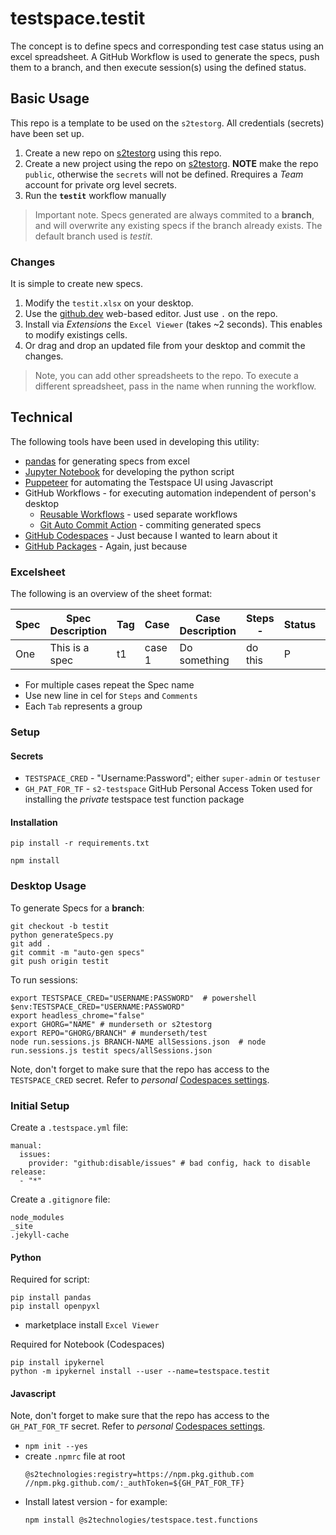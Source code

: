# testspace.testit
The concept is to define specs and corresponding test case status using an excel spreadsheet. A GitHub Workflow is used to generate the specs, push them to a branch, and then execute session(s) using the defined status. 

## Basic Usage
This repo is a template to be used on the `s2testorg`. All credentials (secrets) have been set up.  

1. Create a new repo on [s2testorg](https://github.com/s2testorg) using this repo.
2. Create a new project using the repo on [s2testorg](https://s2testorg.stridespace.com/). **NOTE** make the repo `public`, otherwise the `secrets` will not be defined. Rrequires a *Team* account for private org level secrets.  
3. Run the **`testit`** workflow manually

> Important note. Specs generated are always commited to a **branch**, and will overwrite any existing specs if the branch already exists. The default branch used is *testit*.

### Changes
It is simple to create new specs.

1. Modify the `testit.xlsx` on your desktop. 
2. Use the [github.dev](https://docs.github.com/en/codespaces/the-githubdev-web-based-editor) web-based editor. Just use `.` on the repo.
3. Install via *Extensions* the `Excel Viewer` (takes ~2 seconds). This enables to modify existings cells.
4. Or drag and drop an updated file from your desktop and commit the changes. 

> Note, you can add other spreadsheets to the repo. To execute a different spreadsheet, pass in the name when running the workflow. 

## Technical
The following tools have been used in developing this utility: 
- [pandas](https://pandas.pydata.org/) for generating specs from excel
- [Jupyter Notebook](https://jupyter.org/) for developing the python script 
- [Puppeteer](https://pptr.dev/) for automating the Testspace UI using Javascript 
- GitHub Workflows - for executing automation independent of person's desktop
    - [Reusable Workflows](https://docs.github.com/en/actions/using-workflows/reusing-workflows) - used separate workflows 
    - [Git Auto Commit Action](https://github.com/stefanzweifel/git-auto-commit-action) - commiting generated specs
- [GitHub Codespaces](https://github.com/features/codespaces) - Just because I wanted to learn about it
- [GitHub Packages](https://github.com/features/packages) - Again, just because

### Excelsheet 
The following is an overview of the sheet format:
								
Spec|Spec Description | Tag	|Case	|Case Description| Steps - | Status | Comments
----|-----------------|-----|-------|----------------|---------|--------|--------
One| This is a spec   | t1	|case 1 | Do something   | do this | P	    | my first comment

- For multiple cases repeat the Spec name
- Use new line in cel for `Steps` and `Comments`
- Each `Tab` represents a group

### Setup

#### Secrets

- `TESTSPACE_CRED` - "Username:Password"; either `super-admin` or `testuser`
- `GH_PAT_FOR_TF`  - `s2-testspace` GitHub Personal Access Token used for installing the *private* testspace test function package

#### Installation

```
pip install -r requirements.txt
```

```
npm install 
```

### Desktop Usage

To generate Specs for a **branch**:

```
git checkout -b testit
python generateSpecs.py
git add .
git commit -m "auto-gen specs"
git push origin testit
```

To run sessions:

```
export TESTSPACE_CRED="USERNAME:PASSWORD"  # powershell $env:TESTSPACE_CRED="USERNAME:PASSWORD"
export headless_chrome="false"
export GHORG="NAME" # munderseth or s2testorg
export REPO="GHORG/BRANCH" # munderseth/test
node run.sessions.js BRANCH-NAME allSessions.json  # node run.sessions.js testit specs/allSessions.json
```

Note, don't forget to make sure that the repo has access to the `TESTSPACE_CRED` secret. Refer to *personal* [Codespaces settings](https://github.com/settings/codespaces).

### Initial Setup

Create a `.testspace.yml` file:
```
manual:
  issues:
    provider: "github:disable/issues" # bad config, hack to disable 
release:
  - "*"
```

Create a `.gitignore` file:
```
node_modules
_site
.jekyll-cache
```

#### Python

Required for script:
```
pip install pandas
pip install openpyxl
```
- marketplace install `Excel Viewer`

Required for Notebook (Codespaces)

```
pip install ipykernel
python -m ipykernel install --user --name=testspace.testit
```


#### Javascript 
Note, don't forget to make sure that the repo has access to the `GH_PAT_FOR_TF` secret. Refer to *personal* [Codespaces settings](https://github.com/settings/codespaces).


- `npm init --yes`
- create `.npmrc` file at root
    ```
    @s2technologies:registry=https://npm.pkg.github.com
    //npm.pkg.github.com/:_authToken=${GH_PAT_FOR_TF}
    ```
- Install latest version - for example:
  ```
  npm install @s2technologies/testspace.test.functions
  ```